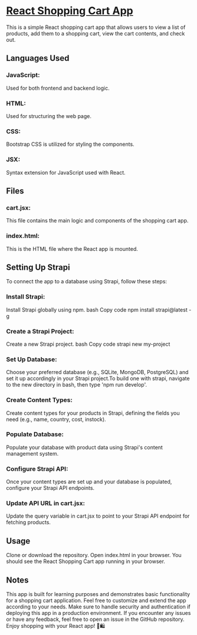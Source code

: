 <h1><a href="https://sean-mongey.github.io/React-Shopping-Cart-/">React Shopping Cart App</a></h1>
This is a simple React shopping cart app that allows users to view a list of products, add them to a shopping cart, view the cart contents, and check out.

<h2>Languages Used</h2>
<h3>JavaScript:</h3> Used for both frontend and backend logic.
<h3>HTML:</h3> Used for structuring the web page.
<h3>CSS:</h3> Bootstrap CSS is utilized for styling the components.
<h3>JSX:</h3> Syntax extension for JavaScript used with React.
<h2>Files</h2>  
<h3>cart.jsx:</h3> This file contains the main logic and components of the shopping cart app.
<h3>index.html:</h3> This is the HTML file where the React app is mounted.
<h2>Setting Up Strapi</h2>
To connect the app to a database using Strapi, follow these steps:

<h3>Install Strapi:</h3> Install Strapi globally using npm.
bash
Copy code
npm install strapi@latest -g
<h3>Create a Strapi Project:</h3> Create a new Strapi project.
bash
Copy code
strapi new my-project
<h3>Set Up Database:</h3> Choose your preferred database (e.g., SQLite, MongoDB, PostgreSQL) and set it up accordingly in your Strapi project.To build one with strapi, navigate to the new directory in bash, then type 'npm run develop'.
<h3>Create Content Types:</h3> Create content types for your products in Strapi, defining the fields you need (e.g., name, country, cost, instock).
<h3>Populate Database:</h3> Populate your database with product data using Strapi's content management system.
<h3>Configure Strapi API:</h3> Once your content types are set up and your database is populated, configure your Strapi API endpoints.
<h3>Update API URL in cart.jsx:</h3> Update the query variable in cart.jsx to point to your Strapi API endpoint for fetching products.
<h2>Usage</h2>
Clone or download the repository.
Open index.html in your browser.
You should see the React Shopping Cart app running in your browser.
<h2>Notes</h2>
This app is built for learning purposes and demonstrates basic functionality for a shopping cart application.
Feel free to customize and extend the app according to your needs.
Make sure to handle security and authentication if deploying this app in a production environment.
If you encounter any issues or have any feedback, feel free to open an issue in the GitHub repository.
Enjoy shopping with your React app! 🛒🛍️



